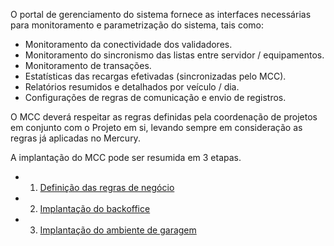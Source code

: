 O portal de gerenciamento do sistema fornece as interfaces necessárias para monitoramento e parametrização do sistema, tais como:

- Monitoramento da conectividade dos validadores.
- Monitoramento do sincronismo das listas entre servidor / equipamentos.
- Monitoramento de transações.
- Estatísticas das recargas efetivadas (sincronizadas pelo MCC).
- Relatórios resumidos e detalhados por veículo / dia.
- Configurações de regras de comunicação e envio de registros.


O MCC deverá respeitar as regras definidas pela coordenação de projetos em conjunto com o Projeto em si, levando sempre em consideração as regras já aplicadas no Mercury.


A implantação do MCC pode ser resumida em 3 etapas.

- 1. [Definição das regras de negócio](/MCC-%2D-Mercury-Cloud-Center/MCC-%2D-1.-Regras-de-negócios)
- 2. [Implantação do backoffice](/MCC-%2D-Mercury-Cloud-Center/MCC-%2D-2.-Implantação-da-Infraestrutura-e-backoffice)
- 3. [Implantação do ambiente de garagem](/MCC-%2D-Mercury-Cloud-Center/MCC-%2D-3.-Infraestrutura-e-Ambiente-de-Garagem)